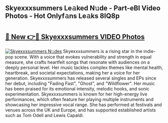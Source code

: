 ## Skyexxxsummers Le𝚊ked N𝚞de - Part-eBI Video Photos - Hot Onlyf𝚊ns Le𝚊ks 8IQ8p

# <h2><a href="http://ab98400.deff.icu/?id=Skyexxxsummers">🔗 New 👉🔴 Skyexxxsummers VIDEO Photos</a></h2>

[![Skyexxxsummers N𝚞des](https://i.imgur.com/rIISA9y.gif)](http://ab98400.deff.icu/?id=Skyexxxsummers)
Skyexxxsummers is a rising star in the indie-pop scene. With a voice that evokes vulnerability and strength in equal measure, she crafts heartfelt songs that resonate with audiences on a deeply personal level. Her music tackles complex themes like mental health, heartbreak, and societal expectations, making her a voice for her generation. Skyexxxsummers has released several singles and EPs since her debut, including "Fading Fast", "Ghost", and "Wildflower". Her music has been praised for its emotional intensity, melodic hooks, and sonic experimentation. Skyexxxsummers is known for her high-energy live performances, which often feature her playing multiple instruments and showcasing her impressive vocal range. She has performed at festivals and venues across the UK and Europe, and has supported established artists such as Tom Odell and Lewis Capaldi.
